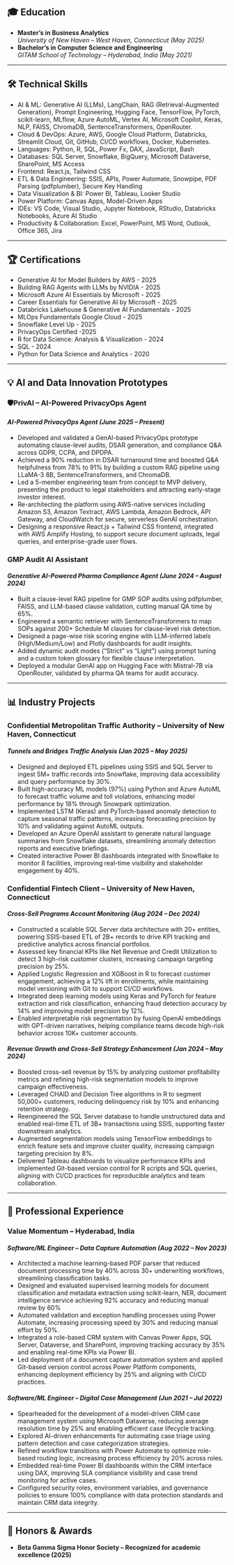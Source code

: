 ## 🎓 Education
- **Master’s in Business Analytics**  
  *University of New Haven – West Haven, Connecticut (May 2025)*  
- **Bachelor’s in Computer Science and Engineering**  
  *GITAM School of Technology – Hyderabad, India (May 2021)*  

---

## 🛠️ Technical Skills  
- AI & ML: Generative AI (LLMs), LangChain, RAG (Retrieval-Augmented Generation), Prompt Engineering, 
Hugging Face, TensorFlow, PyTorch, scikit-learn, MLflow, Azure AutoML, Vertex AI, Microsoft Copilot, Keras, 
NLP, FAISS, ChromaDB, SentenceTransformers, OpenRouter. 
- Cloud & DevOps: Azure, AWS, Google Cloud Platform, Databricks, Streamlit Cloud, Git, GitHub, CI/CD 
workflows, Docker, Kubernetes. 
- Languages: Python, R, SQL, Power Fx, DAX, JavaScript, Bash 
- Databases: SQL Server, Snowflake, BigQuery, Microsoft Dataverse, SharePoint, MS Access 
- Frontend: React.js, Tailwind CSS 
- ETL & Data Engineering: SSIS, APIs, Power Automate, Snowpipe, PDF Parsing (pdfplumber), Secure Key 
Handling 
- Data Visualization & BI: Power BI, Tableau, Looker Studio 
- Power Platform: Canvas Apps, Model-Driven Apps 
- IDEs: VS Code, Visual Studio, Jupyter Notebook, RStudio, Databricks Notebooks, Azure AI Studio 
- Productivity & Collaboration: Excel, PowerPoint, MS Word, Outlook, Office 365, Jira 
 

---

## 🏆 Certifications
-	Generative AI for Model Builders by AWS - 2025
-	Building RAG Agents with LLMs by NVIDIA - 2025
-	Microsoft Azure AI Essentials by Microsoft - 2025
-	Career Essentials for Generative AI by Microsoft - 2025
-	Databricks Lakehouse & Generative AI Fundamentals - 2025
-	MLOps Fundamentals Google Cloud - 2025
-	Snowflake Level Up - 2025
- PrivacyOps Certified -2025
-	R for Data Science: Analysis & Visualization - 2024
-	SQL  - 2024
-	Python for Data Science and Analytics - 2020 

---

## 💡 AI and Data Innovation Prototypes

### **🛡️PrivAI – AI-Powered PrivacyOps Agent**
#### *AI-Powered PrivacyOps Agent (June 2025 – Present)*
- Developed and validated a GenAI-based PrivacyOps prototype automating clause-level audits, DSAR generation, and compliance Q&A across GDPR, CCPA, and DPDPA. 
- Achieved a 90% reduction in DSAR turnaround time and boosted Q&A helpfulness from 78% to 91% by building a custom RAG pipeline using LLaMA-3 8B, SentenceTransformers, and ChromaDB. 
- Led a 5-member engineering team from concept to MVP delivery, presenting the product to legal stakeholders and attracting early-stage investor interest. 
- Re-architecting the platform using AWS-native services including Amazon S3, Amazon Textract, AWS Lambda, Amazon Bedrock, API Gateway, and CloudWatch for secure, serverless GenAI orchestration. 
- Designing a responsive React.js + Tailwind CSS frontend, integrated with AWS Amplify Hosting, to support secure document uploads, legal queries, and enterprise-grade user flows. 

### **GMP Audit AI Assistant**
#### *Generative AI-Powered Pharma Compliance Agent (June 2024 – August 2024)*
- Built a clause-level RAG pipeline for GMP SOP audits using pdfplumber, FAISS, and LLM-based clause validation, cutting manual QA time by 65%. 
- Engineered a semantic retriever with SentenceTransformers to map SOPs against 200+ Schedule M clauses for clause-level risk detection. 
- Designed a page-wise risk scoring engine with LLM-inferred labels (High/Medium/Low) and Plotly dashboards for audit insights. 
- Added dynamic audit modes (“Strict” vs “Light”) using prompt tuning and a custom token glossary for flexible clause interpretation. 
- Deployed a modular GenAI app on Hugging Face with Mistral-7B via OpenRouter, validated by pharma QA teams for audit accuracy. 

---

## 📊 Industry Projects

### **Confidential Metropolitan Traffic Authority – University of New Haven, Connecticut**
#### *Tunnels and Bridges Traffic Analysis (Jan 2025 – May 2025)*
- Designed and deployed ETL pipelines using SSIS and SQL Server to ingest 5M+ traffic records into Snowflake, improving data accessibility and query performance by 30%. 
- Built high-accuracy ML models (97%) using Python and Azure AutoML to forecast traffic volume and toll violations, enhancing model performance by 18% through Snowpark optimization. 
- Implemented LSTM (Keras) and PyTorch-based anomaly detection to capture seasonal traffic patterns, increasing forecasting precision by 10% and validating against AutoML outputs. 
- Developed an Azure OpenAI assistant to generate natural language summaries from Snowflake datasets, streamlining anomaly detection reports and executive briefings. 
- Created interactive Power BI dashboards integrated with Snowflake to monitor 8 facilities, improving real-time visibility and stakeholder engagement by 40%. 


### **Confidential Fintech Client – University of New Haven, Connecticut**
#### *Cross-Sell Programs Account Monitoring (Aug 2024 – Dec 2024)*
- Constructed a scalable SQL Server data architecture with 20+ entities, powering SSIS-based ETL of 2B+ records to drive KPI tracking and predictive analytics across financial portfolios. 
- Assessed key financial KPIs like Net Revenue and Credit Utilization to detect 3 high-risk customer clusters, increasing campaign targeting precision by 25%. 
- Applied Logistic Regression and XGBoost in R to forecast customer engagement, achieving a 12% lift in enrollments, while maintaining model versioning with Git to support CI/CD workflows. 
- Integrated deep learning models using Keras and PyTorch for feature extraction and risk classification, enhancing fraud detection accuracy by 14% and improving model precision by 12%. 
- Enabled interpretable risk segmentation by fusing OpenAI embeddings with GPT-driven narratives, helping compliance teams decode high-risk behavior across 10K+ customer accounts. 


#### *Revenue Growth and Cross-Sell Strategy Enhancement (Jan 2024 – May 2024)*
- Boosted cross-sell revenue by 15% by analyzing customer profitability metrics and refining high-risk segmentation models to improve campaign effectiveness. 
- Leveraged CHAID and Decision Tree algorithms in R to segment 50,000+ customers, reducing delinquency risk by 10% and enhancing retention strategy. 
- Reengineered the SQL Server database to handle unstructured data and enabled real-time ETL of 3B+ transactions using SSIS, supporting faster downstream analytics. 
- Augmented segmentation models using TensorFlow embeddings to enrich feature sets and improve cluster quality, increasing campaign targeting precision by 8%. 
- Delivered Tableau dashboards to visualize performance KPIs and implemented Git-based version control for R 
scripts and SQL queries, aligning with CI/CD practices for reproducible analytics and team collaboration. 



---

## 💼 Professional Experience

### **Value Momentum – Hyderabad, India**
#### *Software/ML Engineer – Data Capture Automation (Aug 2022 – Nov 2023)*
- Architected a machine learning-based PDF parser that reduced document processing time by 40% across 30+ underwriting workflows, streamlining classification tasks. 
- Designed and evaluated supervised learning models for document classification and metadata extraction using scikit-learn, NER, document intelligence service achieving 92% accuracy and reducing manual review by 60% 
- Automated validation and exception handling processes using Power Automate, increasing processing speed by 30% and reducing manual effort by 50%. 
- Integrated a role-based CRM system with Canvas Power Apps, SQL Server, Dataverse, and SharePoint, improving tracking accuracy by 35% and enabling real-time KPIs via Power BI. 
- Led deployment of a document capture automation system and applied Git-based version control across Power Platform components, enhancing deployment efficiency by 25% and aligning with CI/CD practices. 


#### *Software/ML Engineer – Digital Case Management (Jun 2021 – Jul 2022)*
- Spearheaded for the development of a model-driven CRM case management system using Microsoft Dataverse, reducing average resolution time by 25% and enabling efficient case lifecycle tracking. 
- Explored AI-driven enhancements for automating case triage using pattern detection and case categorization strategies. 
- Refined workflow transitions with Power Automate to optimize role-based routing logic, increasing process efficiency by 20% across roles. 
- Embedded real-time Power BI dashboards within the CRM interface using DAX, improving SLA compliance visibility and case trend monitoring for active cases. 
- Configured security roles, environment variables, and governance policies to ensure 100% compliance with data protection standards and maintain CRM data integrity. 


---

## 🏅 Honors & Awards
- **Beta Gamma Sigma Honor Society – Recognized for academic excellence (2025)**
